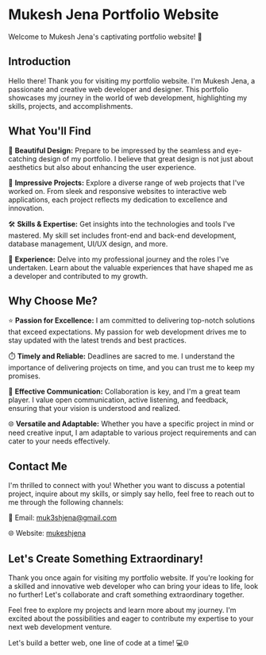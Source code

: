 # Mukesh Jena Portfolio Website

Welcome to Mukesh Jena's captivating portfolio website! 🌟

## Introduction

Hello there! Thank you for visiting my portfolio website. I'm Mukesh Jena, a passionate and creative web developer and designer. This portfolio showcases my journey in the world of web development, highlighting my skills, projects, and accomplishments.

## What You'll Find

🎨 **Beautiful Design:** Prepare to be impressed by the seamless and eye-catching design of my portfolio. I believe that great design is not just about aesthetics but also about enhancing the user experience.

🚀 **Impressive Projects:** Explore a diverse range of web projects that I've worked on. From sleek and responsive websites to interactive web applications, each project reflects my dedication to excellence and innovation.

🛠️ **Skills & Expertise:** Get insights into the technologies and tools I've mastered. My skill set includes front-end and back-end development, database management, UI/UX design, and more.

💼 **Experience:** Delve into my professional journey and the roles I've undertaken. Learn about the valuable experiences that have shaped me as a developer and contributed to my growth.

## Why Choose Me?

⭐ **Passion for Excellence:** I am committed to delivering top-notch solutions that exceed expectations. My passion for web development drives me to stay updated with the latest trends and best practices.

⏱️ **Timely and Reliable:** Deadlines are sacred to me. I understand the importance of delivering projects on time, and you can trust me to keep my promises.

💬 **Effective Communication:** Collaboration is key, and I'm a great team player. I value open communication, active listening, and feedback, ensuring that your vision is understood and realized.

🌐 **Versatile and Adaptable:** Whether you have a specific project in mind or need creative input, I am adaptable to various project requirements and can cater to your needs effectively.

## Contact Me

I'm thrilled to connect with you! Whether you want to discuss a potential project, inquire about my skills, or simply say hello, feel free to reach out to me through the following channels:

📧 Email: muk3shjena@gmail.com

🌐 Website: [mukeshjena](https://bit.ly/MukeshJena)

## Let's Create Something Extraordinary!

Thank you once again for visiting my portfolio website. If you're looking for a skilled and innovative web developer who can bring your ideas to life, look no further! Let's collaborate and craft something extraordinary together.

Feel free to explore my projects and learn more about my journey. I'm excited about the possibilities and eager to contribute my expertise to your next web development venture.

Let's build a better web, one line of code at a time! 💻🌐

